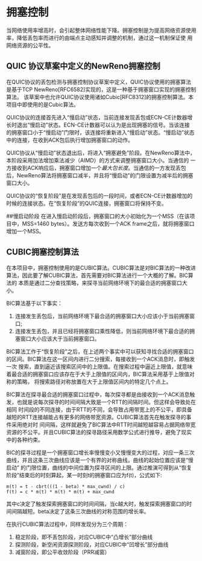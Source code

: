 # 拥塞控制

当网络使用率增高时，会引起整体网络性能下降。拥塞控制是为提高网络资源使用率，降低丢包率而进行的由端点主动感知并调整的机制，通过这一机制保证使
用网络资源的公平性。

## QUIC 协议草案中定义的NewReno拥塞控制

在QUIC协议的丢包检测与拥塞控制协议草案中定义，QUIC协议使用的拥塞算法是基于TCP NewReno[RFC6582]实现的，这是一种基于拥塞窗口实现的拥塞控制算法。
该草案中也允许QUIC协议使用诸如Cubic[RFC8312]的拥塞控制算法。本项目中即使用的是Cubic算法。

QUIC协议的连接首先进入“慢启动”状态，当前连接发现丢包或ECN-CE计数器增长时退出“慢启动”状态。ECN-CE计数器可以认为是出现拥塞的信号。当该连接
的拥塞窗口小于“慢启动”门限时，该连接将重新进入“慢启动”状态。“慢启动”状态中的连接，在收到ACK包后执行增加拥塞窗口的动作。

QUIC协议从“慢启动”状态退出后，将进入“拥塞避免”阶段。在NewReno算法中，本阶段采用加法增加乘法减少（AIMD）的方式来调整拥塞窗口大小。当通信的
一方接收到ACK响应后，拥塞窗口增加一个*最大包长度*。当通信的一方发现丢包后，NewReno算法将拥塞窗口减半，并且将“慢启动”的门限设置为减半后的拥塞
窗口大小。

QUIC协议的“恢复阶段”是在发现丢包后的一段时间，或者ECN-CE计数器增加的时候的连接状态。在“恢复阶段”的QUIC连接，拥塞窗口将保持不变。

##慢启动阶段
在进入慢启动阶段后，拥塞窗口的大小初始化为一个MSS（在该项目中，MSS=1460 bytes）。发送方每次收到一个ACK frame之后，就将拥塞窗口增加一个MSS。


## CUBIC拥塞控制算法

在本项目中，拥塞控制使用的是CUBIC算法。CUBIC算法是对BIC算法的一种改进算法，因此要了解CUBIC算法，首先需要对BIC算法进行一个大概的了解。BIC算法的
本质是通过二分查找策略，来探寻当前网络环境下的最合适的拥塞窗口大小。

BIC算法基于以下事实：

1. 连接发生丢包后，当前网络环境下最合适的拥塞窗口大小应该小于当前拥塞窗口;
2. 连接发生丢包，并且已经将拥塞窗口乘性降低，则当前网络环境下最合适的拥塞窗口大小应该大于当前拥塞窗口。

BIC算法工作于“恢复阶段”之后，在上述两个事实中可以获知寻找合适的拥塞窗口的区间。BIC算法在这一区间内进行二分搜索，每接收到一个ACK消息时，即触发一次
搜索，直到逼近该搜索区间中的上限值。在搜索过程中逼近上限值，就意味着最合适的拥塞窗口应该存在于大于上限值的区间内，BIC算法采用基于上限值对称的策略，
将搜索路径对称放置在大于上限值区间内的特定几个点上。

BIC算法在探寻最合适的拥塞窗口过程中，每次探寻都是由接收到一个ACK消息触发，也就是说每次探寻的时间间隔大致是一个RTT的间隔时间。但这样会导致处在相同
时间段的不同连接，由于RTT的不同，会导致占用带宽上的不公平，即具备越短的RTT连接越能占有更多的网络带宽资源。CUBIC算法首先在触发探寻的事件采用绝对时
间间隔，这样就避免了BIC算法中RTT时间越短越容易占据网络带宽资源的不公平。并且CUBIC算法的探寻路径采用数学公式进行推导，避免了现实中的各种约束。

BIC的探寻过程是一个拥塞窗口增长率慢慢变小又慢慢变大的过程，对应一条三次曲线，并且这条三次曲线应该是一个有界的对称曲线。曲线的起始位置应该是“慢启动”
的门限位置，曲线的中间位置为探寻区间的上限。通过推演可得到从“恢复阶段”结束后的时刻算起，某一时刻t的拥塞窗口应为f(t)，公式如下:

```
m(t) = t - cbrt(((1 - beta) * max_cwnd) / c)
f(t) = c * m(t) * m(t) * m(t) + max_cwnd
```
其中c决定了触发探索拥塞窗口的时间间隔，当c越大时，触发探索拥塞窗口的时间间隔越短。beta决定了这条三次曲线的对称范围的增长率。

在执行CUBIC算法过程中，同样发现分为三个周期：

1. 稳定阶段，即不丢包阶段，对应CUBIC中“凸增长”部分曲线
2. 探测阶段，新空闲资源探测阶段，对应CUBIC中“凹增长”部分曲线
3. 减窗阶段，即公平收敛阶段（PRR减窗）
